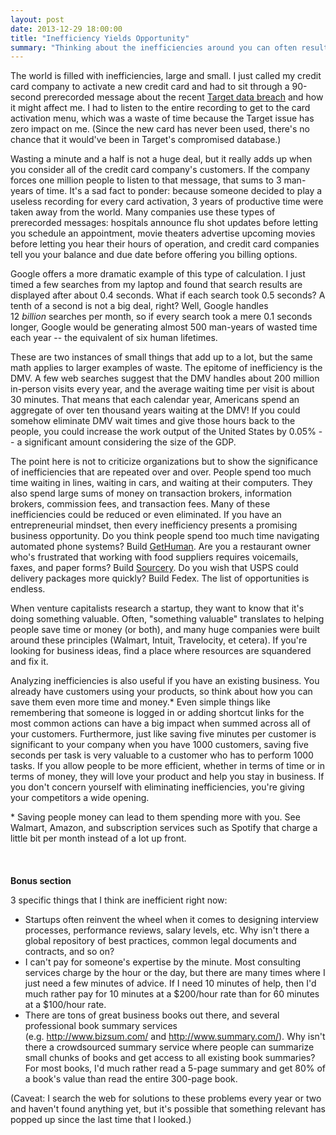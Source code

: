 ```yaml
---
layout: post
date: 2013-12-29 18:00:00
title: "Inefficiency Yields Opportunity"
summary: "Thinking about the inefficiencies around you can often result in great business ideas."
---
```


The world is filled with inefficiencies, large and small. I just called my credit card company to activate a new credit card and had to sit through a 90-second prerecorded message about the recent <a href="http://www.wired.com/threatlevel/2013/12/target-hack-hits-40-million/" target="_blank">Target data breach</a> and how it might affect me. I had to listen to the entire recording to get to the card activation menu, which was a waste of time because the Target issue has zero impact on me. (Since the new card has never been used, there's no chance that it would've been in Target's compromised database.)  

Wasting a minute and a half is not a huge deal, but it really adds up when you consider all of the credit card company's customers. If the company forces one million people to listen to that message, that sums to 3 man-years of time. It's a sad fact to ponder: because someone decided to play a useless recording for every card activation, 3 years of productive time were taken away from the world. Many companies use these types of prerecorded messages: hospitals announce flu shot updates before letting you schedule an appointment, movie theaters advertise upcoming movies before letting you hear their hours of operation, and credit card companies tell you your balance and due date before offering you billing options.

Google offers a more dramatic example of this type of calculation. I just timed a few searches from my laptop and found that search results are displayed after about 0.4 seconds. What if each search took 0.5 seconds? A tenth of a second is not a big deal, right? Well, Google handles 12 _billion_ searches per month, so if every search took a mere 0.1 seconds longer, Google would be generating almost 500 man-years of wasted time each year -- the equivalent of six human lifetimes.

These are two instances of small things that add up to a lot, but the same math applies to larger examples of waste. The epitome of inefficiency is the DMV. A few web searches suggest that the DMV handles about 200 million in-person visits every year, and the average waiting time per visit is about 30 minutes. That means that each calendar year, Americans spend an aggregate of over ten thousand years waiting at the DMV! If you could somehow eliminate DMV wait times and give those hours back to the people, you could increase the work output of the United States by 0.05% -- a significant amount considering the size of the GDP. 

The point here is not to criticize organizations but to show the significance of inefficiencies that are repeated over and over. People spend too much time waiting in lines, waiting in cars, and waiting at their computers. They also spend large sums of money on transaction brokers, information brokers, commission fees, and transaction fees. Many of these inefficiencies could be reduced or even eliminated. If you have an entrepreneurial mindset, then every inefficiency presents a promising business opportunity. Do you think people spend too much time navigating automated phone systems? Build <a href="http://gethuman.com/" target="_blank">GetHuman</a>. Are you a restaurant owner who's frustrated that working with food suppliers requires voicemails, faxes, and paper forms? Build <a href="http://sourcery.us/hello_buyers" target="_blank">Sourcery</a>. Do you wish that USPS could delivery packages more quickly? Build Fedex. The list of opportunities is endless.

When venture capitalists research a startup, they want to know that it's doing something valuable. Often, "something valuable" translates to helping people save time or money (or both), and many huge companies were built around these principles (Walmart, Intuit, Travelocity, et cetera). If you're looking for business ideas, find a place where resources are squandered and fix it.

Analyzing inefficiencies is also useful if you have an existing business. You already have customers using your products, so think about how you can save them even more time and money.* Even simple things like remembering that someone is logged in or adding shortcut links for the most common actions can have a big impact when summed across all of your customers. Furthermore, just like saving five minutes per customer is significant to your company when you have 1000 customers, saving five seconds per task is very valuable to a customer who has to perform 1000 tasks. If you allow people to be more efficient, whether in terms of time or in terms of money, they will love your product and help you stay in business. If you don't concern yourself with eliminating inefficiencies, you're giving your competitors a wide opening.

&#42; Saving people money can lead to them spending more with you. See Walmart, Amazon, and subscription services such as Spotify that charge a little bit per month instead of a lot up front.  
<br>
<br>
<br>
**Bonus section**

3 specific things that I think are inefficient right now:

- Startups often reinvent the wheel when it comes to designing interview processes, performance reviews, salary levels, etc. Why isn't there a global repository of best practices, common legal documents and contracts, and so on?
- I can't pay for someone's expertise by the minute. Most consulting services charge by the hour or the day, but there are many times where I just need a few minutes of advice. If I need 10 minutes of help, then I'd much rather pay for 10 minutes at a $200/hour rate than for 60 minutes at a $100/hour rate.
- There are tons of great business books out there, and several professional book summary services (e.g. <a href="http://www.bizsum.com/" target="_blank">http://www.bizsum.com/</a> and <a href="http://www.summary.com/" target="_blank">http://www.summary.com/</a>). Why isn't there a crowdsourced summary service where people can summarize small chunks of books and get access to all existing book summaries? For most books, I'd much rather read a 5-page summary and get 80% of a book's value than read the entire 300-page book.

(Caveat: I search the web for solutions to these problems every year or two and haven't found anything yet, but it's possible that something relevant has popped up since the last time that I looked.)